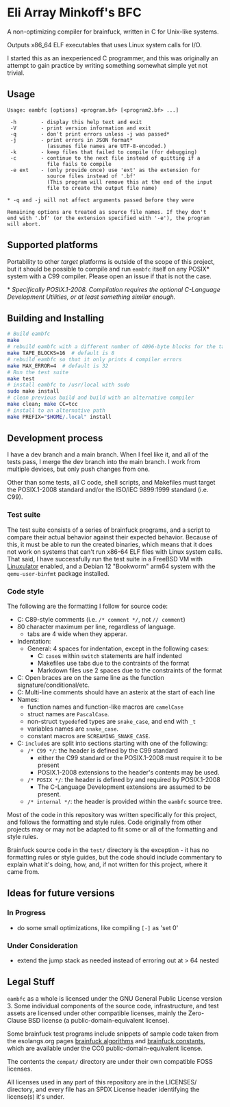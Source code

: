 <!--
SPDX-FileCopyrightText: 2024 Eli Array Minkoff

SPDX-License-Identifier: 0BSD
-->

# Eli Array Minkoff's BFC

A non-optimizing compiler for brainfuck, written in C for Unix-like systems.

Outputs x86\_64 ELF executables that uses Linux system calls for I/O.

I started this as an inexperienced C programmer, and this was originally an
attempt to gain practice by writing something somewhat simple yet not trivial.

## Usage

```
Usage: eambfc [options] <program.bf> [<program2.bf> ...]

 -h        - display this help text and exit
 -V        - print version information and exit
 -q        - don't print errors unless -j was passed*
 -j        - print errors in JSON format*
             (assumes file names are UTF-8-encoded.)
 -k        - keep files that failed to compile (for debugging)
 -c        - continue to the next file instead of quitting if a
             file fails to compile
 -e ext    - (only provide once) use 'ext' as the extension for
             source files instead of '.bf'
             (This program will remove this at the end of the input
             file to create the output file name)

* -q and -j will not affect arguments passed before they were

Remaining options are treated as source file names. If they don't
end with '.bf' (or the extension specified with '-e'), the program
will abort.

```

## Supported platforms

Portability to other *target* platforms is outside of the scope of this project,
but it should be possible to compile and run `eambfc` itself on any POSIX\*
system with a C99 compiler. Please open an issue if that is not the case.

\* *Specifically POSIX.1-2008. Compilation requires the optional C-Language
Development Utilities, or at least something similar enough.*

## Building and Installing

```sh
# Build eambfc
make
# rebuild eambfc with a different number of 4096-byte blocks for the tape size
make TAPE_BLOCKS=16  # default is 8
# rebuild eambfc so that it only prints 4 compiler errors
make MAX_ERROR=4  # default is 32
# Run the test suite
make test
# install eambfc to /usr/local with sudo
sudo make install
# clean previous build and build with an alternative compiler
make clean; make CC=tcc
# install to an alternative path
make PREFIX="$HOME/.local" install
```

## Development process

I have a dev branch and a main branch. When I feel like it, and all of the tests
pass, I merge the dev branch into the main branch. I work from multiple devices,
but only push changes from one.

Other than some tests, all C code, shell scripts, and Makefiles must target the
POSIX.1-2008 standard and/or the ISO/IEC 9899:1999 standard (i.e. C99).

### Test suite

The test suite consists of a series of brainfuck programs, and a script to
compare their actual behavior against their expected behavior. Because of this,
it must be able to run the created binaries, which means that it does not work
on systems that can't run x86-64 ELF files with Linux system calls. That said, I
have successfully run the test suite in a FreeBSD VM with
[Linuxulator](https://docs.freebsd.org/en/books/handbook/linuxemu/) enabled, and
a Debian 12 "Bookworm" arm64 system with the `qemu-user-binfmt` package
installed.

### Code style

The following are the formatting I follow for source code:

* C: C89-style comments (i.e. `/* comment */`, not `// comment`)
* 80 character maximum per line, regardless of language.
  * tabs are 4 wide when they apperar.
* Indentation:
  * General: 4 spaces for indentation, except in the following cases:
    * C: `case`s within `switch` statements are half indented
    * Makefiles use tabs due to the contraints of the format
    * Markdown files use 2 spaces due to the constraints of the format
* C: Open braces are on the same line as the function signature/conditional/etc.
* C: Multi-line comments should have an asterix at the start of each line
* Names:
  * function names and function-like macros are `camelCase`
  * struct names are `PascalCase`.
  * non-struct `typedef`ed types are `snake_case`, and end with `_t`
  * variables names are `snake_case`.
  * constant macros are `SCREAMING_SNAKE_CASE`.
* C: `include`s are split into sections starting with one of the following:
  * `/* C99 */`: the header is defined by the C99 standard
    * either the C99 standard or the POSIX.1-2008 must require it to be present
    * POSIX.1-2008 extensions to the header's contents may be used.
  * `/* POSIX */`: the header is defined by and required by POSIX.1-2008
    * The C-Language Development extensions are assumed to be present.
  * `/* internal */`: the header is provided within the `eambfc` source tree.

Most of the code in this repository was written specifically for this project,
and follows the formatting and style rules. Code originally from other projects
may or may not be adapted to fit some or all of the formatting and style rules.

Brainfuck source code in the `test/` directory is the exception - it has no
formatting rules or style guides, but the code should include commentary to
explain what it's doing, how, and, if not written for this project, where it
came from.

## Ideas for future versions

### In Progress

* do some small optimizations, like compiling `[-]` as 'set 0'

### Under Consideration

* extend the jump stack as needed instead of erroring out at > 64 nested

## Legal Stuff

`eambfc` as a whole is licensed under the GNU General Public License version 3.
Some individual components of the source code, infrastructure, and test assets
are licensed under other compatible licenses, mainly the Zero-Clause BSD license
(a public-domain-equivalent license).

Some brainfuck test programs include snippets of sample code taken from the
esolangs.org pages
[brainfuck algorithms](https://esolangs.org/wiki/Brainfuck_algorithms) and
[brainfuck constants](https://esolangs.org/wiki/Brainfuck_constants), which are
available under the CC0 public-domain-equivalent license.

The contents the `compat/` directory are under their own compatible FOSS
licenses.

All licenses used in any part of this repository are in the LICENSES/ directory,
and every file has an SPDX License header identifying the license(s) it's under.
